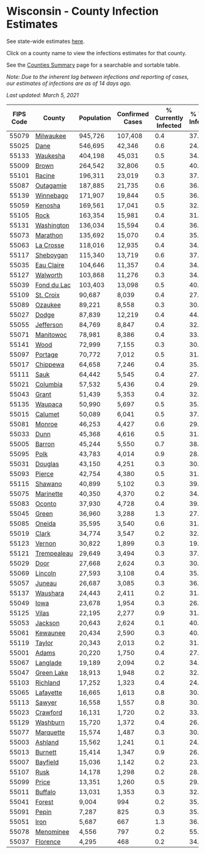 # Wisconsin - County Infection Estimates

See state-wide estimates [here](/infections/us-wi).

Click on a county name to view the infections estimates for that county.

See the [Counties Summary](/infections/summary-counties) page for a searchable and sortable table.

*Note: Due to the inherent lag between infections and reporting of cases, our estimates of infections are as of 14 days ago.*

*Last updated: March 5, 2021*

|   FIPS Code |                     County |   Population |   Confirmed Cases |   % Currently Infected |   % Total Infected |
|-------------|----------------------------|--------------|-------------------|------------------------|--------------------|
|       55079 |     [Milwaukee](milwaukee) |      945,726 |           107,408 |                    0.4 |               37.1 |
|       55025 |               [Dane](dane) |      546,695 |            42,346 |                    0.6 |               24.4 |
|       55133 |       [Waukesha](waukesha) |      404,198 |            45,031 |                    0.5 |               34.9 |
|       55009 |             [Brown](brown) |      264,542 |            32,806 |                    0.5 |               40.4 |
|       55101 |           [Racine](racine) |      196,311 |            23,019 |                    0.3 |               37.8 |
|       55087 |     [Outagamie](outagamie) |      187,885 |            21,735 |                    0.6 |               36.2 |
|       55139 |     [Winnebago](winnebago) |      171,907 |            19,844 |                    0.5 |               36.5 |
|       55059 |         [Kenosha](kenosha) |      169,561 |            17,041 |                    0.5 |               32.4 |
|       55105 |               [Rock](rock) |      163,354 |            15,981 |                    0.4 |               31.0 |
|       55131 |   [Washington](washington) |      136,034 |            15,594 |                    0.4 |               36.0 |
|       55073 |       [Marathon](marathon) |      135,692 |            15,070 |                    0.4 |               35.0 |
|       55063 |     [La Crosse](la-crosse) |      118,016 |            12,935 |                    0.4 |               34.2 |
|       55117 |     [Sheboygan](sheboygan) |      115,340 |            13,719 |                    0.6 |               37.6 |
|       55035 |   [Eau Claire](eau-claire) |      104,646 |            11,357 |                    0.4 |               34.0 |
|       55127 |       [Walworth](walworth) |      103,868 |            11,276 |                    0.3 |               34.4 |
|       55039 | [Fond du Lac](fond-du-lac) |      103,403 |            13,098 |                    0.5 |               40.1 |
|       55109 |     [St. Croix](st.-croix) |       90,687 |             8,039 |                    0.4 |               27.5 |
|       55089 |         [Ozaukee](ozaukee) |       89,221 |             8,558 |                    0.3 |               30.3 |
|       55027 |             [Dodge](dodge) |       87,839 |            12,219 |                    0.4 |               44.2 |
|       55055 |     [Jefferson](jefferson) |       84,769 |             8,847 |                    0.4 |               32.7 |
|       55071 |     [Manitowoc](manitowoc) |       78,981 |             8,386 |                    0.4 |               33.3 |
|       55141 |               [Wood](wood) |       72,999 |             7,155 |                    0.3 |               30.5 |
|       55097 |         [Portage](portage) |       70,772 |             7,012 |                    0.5 |               31.0 |
|       55017 |       [Chippewa](chippewa) |       64,658 |             7,246 |                    0.4 |               35.2 |
|       55111 |               [Sauk](sauk) |       64,442 |             5,545 |                    0.4 |               27.2 |
|       55021 |       [Columbia](columbia) |       57,532 |             5,436 |                    0.4 |               29.7 |
|       55043 |             [Grant](grant) |       51,439 |             5,353 |                    0.4 |               32.9 |
|       55135 |         [Waupaca](waupaca) |       50,990 |             5,697 |                    0.5 |               35.2 |
|       55015 |         [Calumet](calumet) |       50,089 |             6,041 |                    0.5 |               37.9 |
|       55081 |           [Monroe](monroe) |       46,253 |             4,427 |                    0.6 |               29.7 |
|       55033 |               [Dunn](dunn) |       45,368 |             4,616 |                    0.5 |               31.6 |
|       55005 |           [Barron](barron) |       45,244 |             5,550 |                    0.7 |               38.0 |
|       55095 |               [Polk](polk) |       43,783 |             4,014 |                    0.9 |               28.1 |
|       55031 |         [Douglas](douglas) |       43,150 |             4,251 |                    0.3 |               30.5 |
|       55093 |           [Pierce](pierce) |       42,754 |             4,380 |                    0.5 |               31.9 |
|       55115 |         [Shawano](shawano) |       40,899 |             5,102 |                    0.3 |               39.7 |
|       55075 |     [Marinette](marinette) |       40,350 |             4,370 |                    0.2 |               34.3 |
|       55083 |           [Oconto](oconto) |       37,930 |             4,728 |                    0.4 |               39.3 |
|       55045 |             [Green](green) |       36,960 |             3,288 |                    1.3 |               27.1 |
|       55085 |           [Oneida](oneida) |       35,595 |             3,540 |                    0.6 |               31.0 |
|       55019 |             [Clark](clark) |       34,774 |             3,547 |                    0.2 |               32.3 |
|       55123 |           [Vernon](vernon) |       30,822 |             1,899 |                    0.3 |               19.1 |
|       55121 | [Trempealeau](trempealeau) |       29,649 |             3,494 |                    0.3 |               37.0 |
|       55029 |               [Door](door) |       27,668 |             2,624 |                    0.3 |               30.0 |
|       55069 |         [Lincoln](lincoln) |       27,593 |             3,108 |                    0.4 |               35.3 |
|       55057 |           [Juneau](juneau) |       26,687 |             3,085 |                    0.3 |               36.2 |
|       55137 |       [Waushara](waushara) |       24,443 |             2,411 |                    0.2 |               31.2 |
|       55049 |               [Iowa](iowa) |       23,678 |             1,954 |                    0.3 |               26.0 |
|       55125 |             [Vilas](vilas) |       22,195 |             2,277 |                    0.9 |               31.4 |
|       55053 |         [Jackson](jackson) |       20,643 |             2,624 |                    0.1 |               40.2 |
|       55061 |       [Kewaunee](kewaunee) |       20,434 |             2,590 |                    0.3 |               40.0 |
|       55119 |           [Taylor](taylor) |       20,343 |             2,013 |                    0.2 |               31.0 |
|       55001 |             [Adams](adams) |       20,220 |             1,750 |                    0.4 |               27.0 |
|       55067 |       [Langlade](langlade) |       19,189 |             2,094 |                    0.2 |               34.7 |
|       55047 |   [Green Lake](green-lake) |       18,913 |             1,948 |                    0.2 |               32.7 |
|       55103 |       [Richland](richland) |       17,252 |             1,323 |                    0.4 |               24.2 |
|       55065 |     [Lafayette](lafayette) |       16,665 |             1,613 |                    0.8 |               30.4 |
|       55113 |           [Sawyer](sawyer) |       16,558 |             1,557 |                    0.8 |               30.1 |
|       55023 |       [Crawford](crawford) |       16,131 |             1,720 |                    0.2 |               33.8 |
|       55129 |       [Washburn](washburn) |       15,720 |             1,372 |                    0.4 |               26.9 |
|       55077 |     [Marquette](marquette) |       15,574 |             1,487 |                    0.3 |               30.4 |
|       55003 |         [Ashland](ashland) |       15,562 |             1,241 |                    0.1 |               24.9 |
|       55013 |         [Burnett](burnett) |       15,414 |             1,347 |                    0.9 |               26.9 |
|       55007 |       [Bayfield](bayfield) |       15,036 |             1,142 |                    0.2 |               23.8 |
|       55107 |               [Rusk](rusk) |       14,178 |             1,298 |                    0.2 |               28.9 |
|       55099 |             [Price](price) |       13,351 |             1,260 |                    0.5 |               29.3 |
|       55011 |         [Buffalo](buffalo) |       13,031 |             1,353 |                    0.3 |               32.3 |
|       55041 |           [Forest](forest) |        9,004 |               994 |                    0.2 |               35.3 |
|       55091 |             [Pepin](pepin) |        7,287 |               825 |                    0.3 |               35.4 |
|       55051 |               [Iron](iron) |        5,687 |               667 |                    1.3 |               36.0 |
|       55078 |     [Menominee](menominee) |        4,556 |               797 |                    0.2 |               55.7 |
|       55037 |       [Florence](florence) |        4,295 |               468 |                    0.2 |               34.9 |